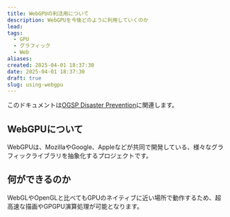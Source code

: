 ```yaml
---
title: WebGPUの利活用について
description: WebGPUを今後どのように利用していくのか
lead: 
tags:
  - GPU
  - グラフィック
  - Web
aliases: 
created: 2025-04-01 18:37:30
date: 2025-04-01 18:37:30
draft: true
slug: using-webgpu
---
```

このドキュメントは[OGSP Disaster Prevention](disaster-prevention/OGSP%20Disaster%20Prevention.md)に関連します。
## WebGPUについて
WebGPUは、MozillaやGoogle、Appleなどが共同で開発している、様々なグラフィックライブラリを抽象化するプロジェクトです。  

## 何ができるのか
WebGLやOpenGLと比べてもGPUのネイティブに近い場所で動作するため、超高速な描画やGPGPU演算処理が可能となります。